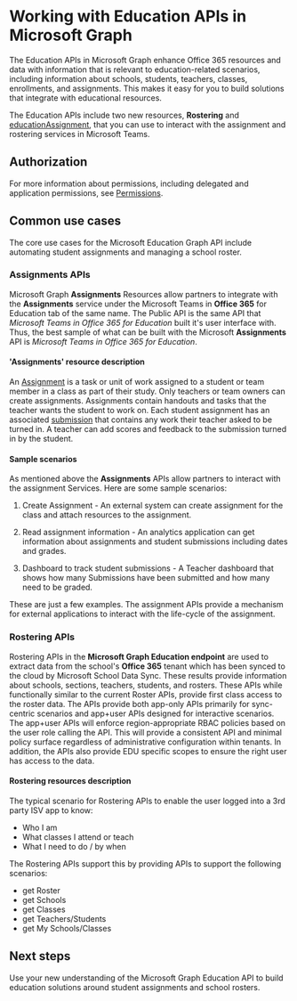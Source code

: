 # Working with Education APIs in Microsoft Graph

<!-- This content is not specific to the Education APIs. This overview topic should tell the story about the EDU APIs in Microsoft Graph specifically, rather than the Microsoft Graph API in general (that's covered in other topics).
The Microsoft Graph API provides access to Office 365 resources through one REST endpoint and one access token. This is done by accessing the Graph through a set of URLs like the following examples:

    https://graph.microsost.com/<version>/users
    https://graph.microsost.com/<version>/groups
    https://graph.microsoft.com/<version>/me/calendars
-->
The Education APIs in Microsoft Graph enhance Office 365 resources and data with information that is relevant to education-related scenarios, including information about schools, students, teachers, classes, enrollments, and assignments. This makes it easy for you to build solutions that integrate with educational resources.

The Education APIs include two new resources, **Rostering** and [educationAssignment](resources/educationassignment.md), that you can use to interact with the assignment and rostering services in Microsoft Teams.

<!-- What resource should we link to for Rostering? I don't see a Rostering resource topic in the Rostering/resources folder. -->

## Authorization
 
For more information about permissions, including delegated and application permissions, see [Permissions](../../../concepts/permissions_reference.md). 

## Common use cases 

The core use cases for the Microsoft Education Graph API include automating student assignments and managing a school roster.

### Assignments APIs

Microsoft Graph **Assignments** Resources allow partners to integrate with the **Assignments** service under the Microsoft Teams in **Office 365** for Education tab of the same name.  The Public API is the same API that _Microsoft Teams in Office 365 for Education_ built it's user interface with.  Thus, the best sample of what can be built with the Microsoft **Assignments** API is _Microsoft Teams in Office 365 for Education_.  


#### 'Assignments' resource description 

An [Assignment](./Assignments/resources/educationassignmentresource.md) is a task or unit of work assigned to a student or team member in a class as part of their study.  Only teachers or team owners can create assignments.  Assignments contain handouts and tasks that the teacher wants the student to work on.  Each student assignment has an associated [submission](./Assignments/resources/educationsubmissionresource.md) that contains any work their teacher asked to be turned in. A teacher can add scores and feedback to the submission turned in by the student.


#### Sample scenarios
As mentioned above the **Assignments** APIs allow partners to interact with the assignment Services. Here are some sample scenarios:

1. Create Assignment  - An external system can create assignment for the class and attach resources to the assignment.

2. Read assignment information - An analytics application can get information about assignments and student submissions including dates and grades.

3. Dashboard to track student submissions - A Teacher dashboard that shows how many Submissions have been submitted and how many need to be graded.

These are just a few examples. The assignment APIs provide a mechanism for external applications to interact with the life-cycle of the assignment.



### Rostering APIs

Rostering APIs in the **Microsoft Graph Education endpoint** are used to extract data from the school's **Office 365** tenant which has been synced to the cloud by Microsoft School Data Sync. These results provide information about schools, sections, teachers, students, and rosters. These APIs while functionally similar to the current Roster APIs, provide first class access to the roster data. The APIs provide both app-only APIs primarily for sync-centric scenarios and app+user APIs designed for interactive scenarios.  The app+user APIs will enforce region-appropriate RBAC policies based on the user role calling the API.  This will provide a consistent API and minimal policy surface regardless of administrative configuration within tenants. In addition, the APIs also provide EDU specific scopes to ensure the right user has access to the data.

#### Rostering resources description
The typical scenario for Rostering APIs to enable the user logged into a 3rd party ISV app to know:
- Who I am
- What classes I attend or teach
- What I need to do / by when

The Rostering APIs support this by providing APIs to support the following scenarios:

- get Roster
- get Schools
- get Classes
- get Teachers/Students
- get My Schools/Classes


## Next steps
Use your new understanding of the Microsoft Graph Education API to build education solutions around student assignments and school rosters.


